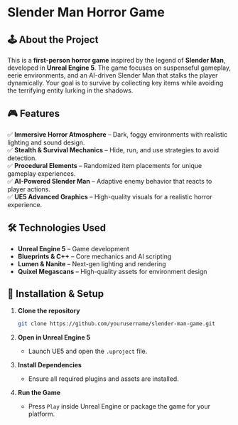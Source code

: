 # Slender Man Horror Game  

## 🕹️ About the Project  

This is a **first-person horror game** inspired by the legend of **Slender Man**, developed in **Unreal Engine 5**. The game focuses on suspenseful gameplay, eerie environments, and an AI-driven Slender Man that stalks the player dynamically. Your goal is to survive by collecting key items while avoiding the terrifying entity lurking in the shadows.  

## 🎮 Features  

✅ **Immersive Horror Atmosphere** – Dark, foggy environments with realistic lighting and sound design.  
✅ **Stealth & Survival Mechanics** – Hide, run, and use strategies to avoid detection.  
✅ **Procedural Elements** – Randomized item placements for unique gameplay experiences.  
✅ **AI-Powered Slender Man** – Adaptive enemy behavior that reacts to player actions.  
✅ **UE5 Advanced Graphics** – High-quality visuals for a realistic horror experience.  

## 🛠️ Technologies Used  

- **Unreal Engine 5** – Game development  
- **Blueprints & C++** – Core mechanics and AI scripting  
- **Lumen & Nanite** – Next-gen lighting and rendering  
- **Quixel Megascans** – High-quality assets for environment design  

## 🚀 Installation & Setup  

1. **Clone the repository**  
   ```sh
   git clone https://github.com/yourusername/slender-man-game.git
   ```  
2. **Open in Unreal Engine 5**  
   - Launch UE5 and open the `.uproject` file.  

3. **Install Dependencies**  
   - Ensure all required plugins and assets are installed.  

4. **Run the Game**  
   - Press `Play` inside Unreal Engine or package the game for your platform.  
